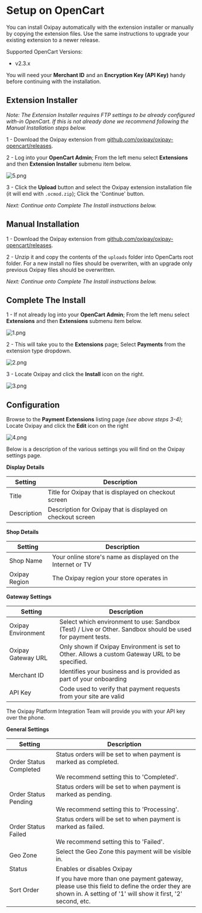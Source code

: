 <h1>Setup on OpenCart</h1>

You can install Oxipay automatically with the extension installer or manually by copying the extension files. Use the same instructions to upgrade your existing extension to a newer release.

Supported OpenCart Versions:

 * v2.3.x

<div class="panel">
  You will need your <b>Merchant ID</b> and an <b>Encryption Key (API Key)</b> handy before continuing with the installation.
</div>

## Extension Installer

_Note: The Extension Installer requires FTP settings to be already configured with-in OpenCart. If this is not already done we recommend following the Manual Installation steps below._

1 - Download the Oxipay extension from [github.com/oxipay/oxipay-opencart/releases](https://github.com/oxipay/oxipay-opencart/releases).

2 - Log into your **OpenCart Admin**; From the left menu select **Extensions** and then **Extension Installer** submenu item below.

![5.png](/img/platforms/opencart/5.png)

3 - Click the **Upload** button and select the Oxipay extension installation file (it will end with `.ocmod.zip`); Click the 'Continue' button. 

_Next: Continue onto Complete The Install instructions below._

## Manual Installation

1 - Download the Oxipay extension from [github.com/oxipay/oxipay-opencart/releases](https://github.com/oxipay/oxipay-opencart/releases).

2 - Unzip it and copy the contents of the `uploads` folder into OpenCarts root folder. For a new install no files should be overwriten, with an upgrade only previous Oxipay files should be overwritten.

_Next: Continue onto Complete The Install instructions below._

## Complete The Install

1 - If not already log into your **OpenCart Admin**; From the left menu select **Extensions** and then **Extensions** submenu item below.

![1.png](/img/platforms/opencart/1.png)

2 - This will take you to the **Extensions** page; Select **Payments** from the extension type dropdown.

![2.png](/img/platforms/opencart/2.png)

3 - Locate Oxipay and click the **Install** icon on the right.

![3.png](/img/platforms/opencart/3.png)

## Configuration

Browse to the **Payment Extensions** listing page *(see above steps 3-4)*; Locate Oxipay and click the **Edit** icon on the right

![4.png](/img/platforms/opencart/4.png)

Below is a description of the various settings you will find on the Oxipay settings page.

**Display Details**

Setting | Description
--- | ---
Title | Title for Oxipay that is displayed on checkout screen
Description | Description for Oxipay that is displayed on checkout screen

**Shop Details**

Setting | Description
--- | ---
Shop Name | Your online store's name as displayed on the Internet or TV
Oxipay Region | The Oxipay region your store operates in

**Gateway Settings**

Setting | Description
--- | ---
Oxipay Environment | Select which environment to use: Sandbox (Test) / Live or Other. Sandbox should be used for payment tests.
Oxipay Gateway URL | Only shown if Oxipay Environment is set to Other. Allows a custom Gateway URL to be specified.
Merchant ID | Identifies your business and is provided as part of your onboarding
API Key | Code used to verify that payment requests from your site are valid

<div class="panel">
  The Oxipay Platform Integration Team will provide you with your API key over the phone.
</div>

**General Settings**

Setting | Description
--- | ---
Order Status Completed | Status orders will be set to when payment is marked as completed.<br><br>We recommend setting this to 'Completed'.
Order Status Pending | Status orders will be set to when payment is marked as pending.<br><br>We recommend setting this to 'Processing'.
Order Status Failed | Status orders will be set to when payment is marked as failed.<br><br>We recommend setting this to 'Failed'.
Geo Zone | Select the Geo Zone this payment will be visible in.
Status | Enables or disables Oxipay
Sort Order | If you have more than one payment gateway, please use this field to define the order they are shown in. A setting of '1' will show it first, '2' second, etc.
